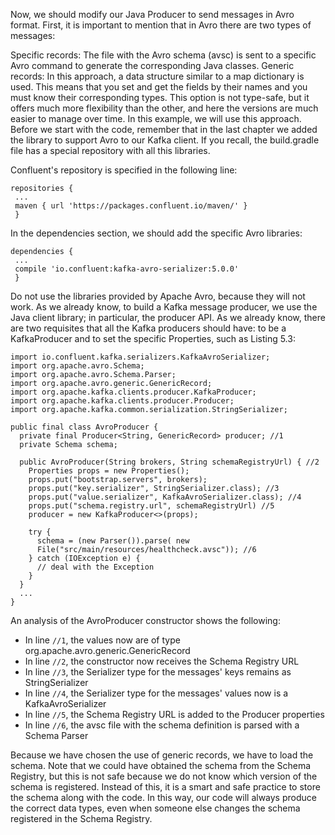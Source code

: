 Now, we should modify our Java Producer to send messages in Avro format. First, it is important to mention that in Avro there are two types of messages:

Specific records: The file with the Avro schema (avsc) is sent to a specific Avro command to generate the corresponding Java classes.
Generic records: In this approach, a data structure similar to a map dictionary is used. This means that you set and get the fields by their names and you must know their corresponding types. This option is not type-safe, but it offers much more flexibility than the other, and here the versions are much easier to manage over time. In this example, we will use this approach.
Before we start with the code, remember that in the last chapter we added the library to support Avro to our Kafka client. If you recall, the build.gradle file has a special repository with all this libraries.

Confluent's repository is specified in the following line:

```
repositories {
 ...
 maven { url 'https://packages.confluent.io/maven/' }
 }
```

In the dependencies section, we should add the specific Avro libraries:

```
dependencies {
 ...
 compile 'io.confluent:kafka-avro-serializer:5.0.0'
 }
```

Do not use the libraries provided by Apache Avro, because they will not work. As we already know, to build a Kafka message producer, we use the Java client library; in particular, the producer API. As we already know, there are two requisites that all the Kafka producers should have: to be a KafkaProducer and to set the specific Properties, such as Listing 5.3:

```
import io.confluent.kafka.serializers.KafkaAvroSerializer; 
import org.apache.avro.Schema;
import org.apache.avro.Schema.Parser;
import org.apache.avro.generic.GenericRecord;
import org.apache.kafka.clients.producer.KafkaProducer;
import org.apache.kafka.clients.producer.Producer;
import org.apache.kafka.common.serialization.StringSerializer;

public final class AvroProducer {
  private final Producer<String, GenericRecord> producer; //1
  private Schema schema;

  public AvroProducer(String brokers, String schemaRegistryUrl) { //2
    Properties props = new Properties();
    props.put("bootstrap.servers", brokers);
    props.put("key.serializer", StringSerializer.class); //3
    props.put("value.serializer", KafkaAvroSerializer.class); //4
    props.put("schema.registry.url", schemaRegistryUrl) //5
    producer = new KafkaProducer<>(props);

    try {
      schema = (new Parser()).parse( new 
      File("src/main/resources/healthcheck.avsc")); //6
    } catch (IOException e) {
      // deal with the Exception
    }
  }
  ...
}
```

An analysis of the AvroProducer constructor shows the following:

- In line `//1`, the values now are of type org.apache.avro.generic.GenericRecord
- In line `//2`, the constructor now receives the Schema Registry URL
- In line `//3`, the Serializer type for the messages' keys remains as StringSerializer
- In line `//4`, the Serializer type for the messages' values now is a KafkaAvroSerializer
- In line `//5`, the Schema Registry URL is added to the Producer properties
- In line `//6`, the avsc file with the schema definition is parsed with a Schema Parser

Because we have chosen the use of generic records, we have to load the schema. Note that we could have obtained the schema from the Schema Registry, but this is not safe because we do not know which version of the schema is registered. Instead of this, it is a smart and safe practice to store the schema along with the code. In this way, our code will always produce the correct data types, even when someone else changes the schema registered in the Schema Registry.